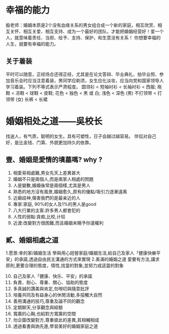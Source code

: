 # 幸福的能力
殷老师：婚姻本质是2个没有血缘关系的男女组合成一个新的家庭，相互欣赏、相互关怀、相互关爱、相互支持、成为一个最好的团队，才能把婚姻经营好！爱一个人，就意味着责任、当担、给予、支持、保护，和生意没有关系！
你想要幸福的人生，就要有幸福的能力。


## 关于着装
平时可以随意，正经场合还得正经，尤其是在论文答辩、毕业典礼、拍毕业照、参加音乐会时应当注意着装，男同学应剃须，女生应化淡妆，应当向党和国家领导人学习着装。下列不等式表示严肃程度。
圆领衫 < 短袖衬衫 < 长袖衬衫 < 西服; 
拖鞋 < 凉鞋 < 球鞋 < 皮鞋;
花色 < 独色 < 黑 或 白; 
 浅色 < 深色
(男) 不打领带 < 打领带
(女) 长裤 < 长裙
# 婚姻相处之道——吳校长
找迷人，有气质，聪明的女生。具有可塑性，日子会越过越容易。
伴侣对自己好，是比金钱、门第、外貌更加持久的依靠。
## 壹、婚姻是愛情的墳墓嗎? why ?
1. 相愛易相處難,男女先天上差異甚大
2. 婚姻不只是兩個人,而是兩家人相處的問題
3. 人是變數,婚婚後常是兩個樣,尤其是男人
4. 熟悉的地方沒有風景,婚姻愈久,原有的優點/吸引力逐漸遠离
5. 近廟歧神,傷害我們的是最亲近的人
6. 專家:家庭, 90%的女人及1%的男人是good
7. 八大行業的主客:許多男人都會犯的
8. 人性的弱點:貪痴,比校,计较
9. 近渡:改變對方很困難,而且婚姻未賜予你邅權利
## 貳、婚姻相處之道
 1.愿景:幸的家/婚姻生活
 學與用心鋞營家庭/婚姻生活,給自己及家人「健康快樂平安」的承諾,透過自由民主溝通的方式來實現
 2.美滿的婚姻之道
 愛要有方法,講求原則,更要合理的態度，情性,找當的對象,並努力成适當的對象
 
10. 自己及家人「健康、快乐、平安」的承諾
11. 負責、耐心、尊重、關心、協助的態度
12. 多真誠的讚美與肯定,勿嘮叨與隨意批評
13. 培養共同及有益身心的休閒活動,多挼觸大自然
14. 善用溝通的技巧,尊重及論不同的觀念
15. 定期聊天,分享觀念與經驗
16. 寬廣的心胸,也給對方寬廣的空間
17. 勿企圖改變對方,尊重彼此的差異,其相輔相成
18. 透過看書與詢先進,學習美好的婚姻家庭之道
